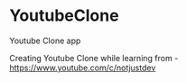 # YoutubeClone
Youtube Clone app

Creating Youtube Clone while learning from - https://www.youtube.com/c/notjustdev
